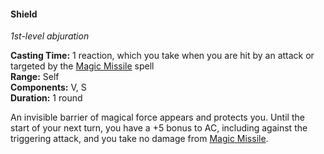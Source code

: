 #### Shield
<!-- TODO Check and tag this spell-->
<!-- markdownlint-disable-next-line no-emphasis-as-heading -->
_1st-level abjuration_

**Casting Time:** 1 reaction, which you take when you are hit by an attack or targeted by the [Magic Missile](#Magic_Missile_magic_missile) spell \
**Range:** Self \
**Components:** V, S \
**Duration:** 1 round

An invisible barrier of magical force appears and protects you.
Until the start of your next turn, you have a +5 bonus to AC, including against the triggering attack, and you take no damage from [Magic Missile](#Magic_Missile_magic_missile).
